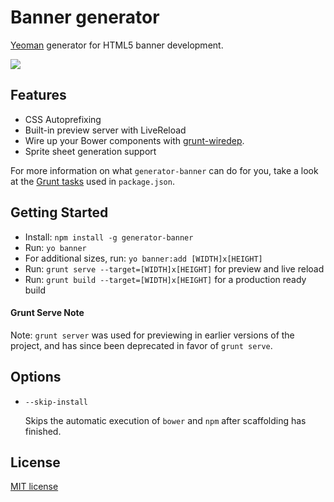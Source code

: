 # Banner generator

[Yeoman](http://yeoman.io) generator for HTML5 banner development.

![](http://i.imgur.com/VrkuFOg.jpg)

## Features

* CSS Autoprefixing
* Built-in preview server with LiveReload
* Wire up your Bower components with [grunt-wiredep](#third-party-dependencies).
* Sprite sheet generation support

For more information on what `generator-banner` can do for you, take a look at the [Grunt tasks](https://github.com/yeoman/generator-banner/blob/master/app/templates/_package.json) used in `package.json`.


## Getting Started

- Install: `npm install -g generator-banner`
- Run: `yo banner`
- For additional sizes, run: `yo banner:add [WIDTH]x[HEIGHT]`
- Run: `grunt serve --target=[WIDTH]x[HEIGHT]` for preview and live reload
- Run: `grunt build --target=[WIDTH]x[HEIGHT]` for a production ready build


#### Grunt Serve Note

Note: `grunt server` was used for previewing in earlier versions of the project, and has since been deprecated in favor of `grunt serve`.


## Options

* `--skip-install`

  Skips the automatic execution of `bower` and `npm` after scaffolding has finished.


## License

[MIT license](https://opensource.org/licenses/MIT)
